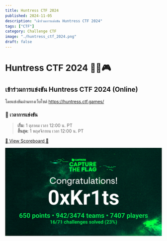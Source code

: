 ```yaml
---
title: Huntress CTF 2024 
published: 2024-11-05
description: "เข้าร่วมการแข่งขัน Huntress CTF 2024"
tags: ["CTF"]
category: Challenge CTF
image: "./huntress_ctf_2024.png"
draft: false
---
```


# Huntress CTF 2024 🕵️‍♀️🎮
## เข้าร่วมการแข่งขัน Huntress CTF 2024 (Online) 

โดยแข่งขันผ่านทางเว็บไซต์ https://huntress.ctf.games/

### 📅 เวลาการแข่งขัน
> **เริ่ม:** 1 ตุลาคม เวลา 12:00 น. PT  
> **สิ้นสุด:** 1 พฤศจิกายน เวลา 12:00 น. PT 

[🔗 View Scoreboard 🎯](https://huntress.ctf.games/scoreboard)

![Certificate](./Certificate.png)
